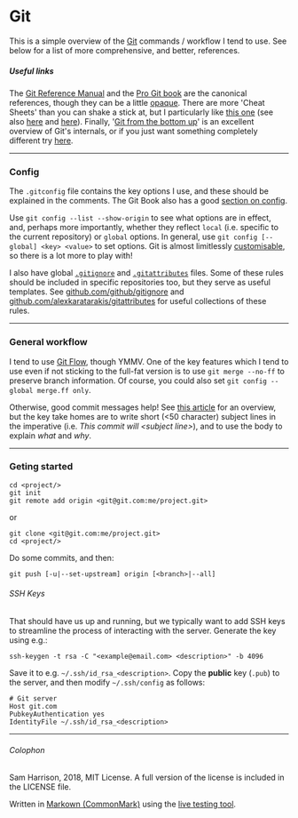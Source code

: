 # Git

This is a simple overview of the [Git](https://git-scm.com/) commands /
workflow I tend to use. See below for a list of more comprehensive, and
better, references.

##### Useful links

The [Git Reference Manual](https://git-scm.com/docs) and the
[Pro Git book](https://www.git-scm.com/book/en/v2) are the canonical
references, though they can be a little
[opaque](https://git-man-page-generator.lokaltog.net).
There are more 'Cheat Sheets' than you can shake a stick at, but I
particularly like [this one](https://sentheon.com/blog/git-cheat-sheet.html)
(see also [here](https://gist.github.com/eashish93/3eca6a90fef1ea6e586b7ec211ff72a5)
and [here](https://services.github.com/on-demand/downloads/github-git-cheat-sheet.pdf)).
Finally, '[Git from the bottom up](http://newartisans.com/2008/04/git-from-the-bottom-up/)'
is an excellent overview of Git's internals, or if you just want something
completely different try [here](http://stevelosh.com/blog/2013/04/git-koans/).

--------------------

### Config

The `.gitconfig` file contains the key options I use, and these should be
explained in the comments. The Git Book also has a good
[section on config](https://www.git-scm.com/book/en/v2/Customizing-Git-Git-Configuration).

Use `git config --list --show-origin` to see what options are in effect, and,
perhaps more importantly, whether they reflect `local` (i.e. specific to the
current repository) or `global` options. In general, use
`git config [--global] <key> <value>` to set options. Git is almost
limitlessly [customisable](https://git-scm.com/docs/git-config), so there
is a lot more to play with!

I also have global [`.gitignore`](https://git-scm.com/docs/gitignore)
and [`.gitattributes`](https://www.git-scm.com/docs/gitattributes) files.
Some of these rules should be included in specific repositories too, but
they serve as useful templates. See
[github.com/github/gitignore](https://github.com/github/gitignore) and
[github.com/alexkaratarakis/gitattributes](https://github.com/alexkaratarakis/gitattributes)
for useful collections of these rules.

--------------------

### General workflow

I tend to use
[Git Flow](https://nvie.com/posts/a-successful-git-branching-model/), though
YMMV. One of the key features which I tend to use even if not sticking to the
full-fat version is to use `git merge --no-ff` to preserve branch information.
Of course, you could also set `git config --global merge.ff only`.

Otherwise, good commit messages help! See
[this article](https://chris.beams.io/posts/git-commit/) for an overview,
but the key take homes are to write short (\<50 character) subject lines in
the imperative (i.e. *This commit will \<subject line\>*), and to use the
body to explain *what* and *why*.

--------------------

### Geting started

```
cd <project/>
git init
git remote add origin <git@git.com:me/project.git>
```
or
```
git clone <git@git.com:me/project.git>
cd <project/>
```
Do some commits, and then:
```
git push [-u|--set-upstream] origin [<branch>|--all]
```

###### SSH Keys
That should have us up and running, but we typically want to add SSH keys to
streamline the process of interacting with the server. Generate the key
using e.g.:
```
ssh-keygen -t rsa -C "<example@email.com> <description>" -b 4096
```
Save it to e.g. `~/.ssh/id_rsa_<description>`. Copy the **public** key
(`.pub`) to the server, and then modify `~/.ssh/config` as follows:
```
# Git server
Host git.com
PubkeyAuthentication yes
IdentityFile ~/.ssh/id_rsa_<description>
```

--------------------

###### Colophon
Sam Harrison, 2018, MIT License.
A full version of the license is included in the LICENSE file.

Written in [Markown (CommonMark)](http://commonmark.org/) using the
[live testing tool](http://try.commonmark.org/).
